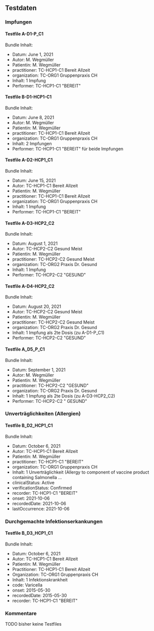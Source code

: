 ## Testdaten

### Impfungen

#### Testfile A-D1-P_C1

Bundle Inhalt:
- Datum: June 1, 2021
- Autor: M. Wegmüller
- Patientin: M. Wegmüller
- practitioner: TC-HCP1-C1 Bereit Allzeit
- organization: TC-ORG1 Gruppenpraxis CH
- Inhalt: 1 Impfung
- Performer: TC-HCP1-C1 "BEREIT"

#### Testfile B-D1-HCP1-C1

Bundle Inhalt:
- Datum: June 8, 2021
- Autor: M. Wegmüller
- Patientin: M. Wegmüller
- practitioner: TC-HCP1-C1 Bereit Allzeit
- organization: TC-ORG1 Gruppenpraxis CH
- Inhalt: 2 Impfungen
- Performer: TC-HCP1-C1 "BEREIT" für beide Impfungen

#### Testfile A-D2-HCP1_C1

Bundle Inhalt:
- Datum: June 15, 2021
- Autor: TC-HCP1-C1 Bereit Allzeit
- Patientin: M. Wegmüller
- practitioner: TC-HCP1-C1 Bereit Allzeit
- organization: TC-ORG1 Gruppenpraxis CH
- Inhalt: 1 Impfung
- Performer: TC-HCP1-C1 "BEREIT"

#### Testfile A-D3-HCP2_C2

Bundle Inhalt:
- Datum: August 1, 2021
- Autor: TC-HCP2-C2 Gesund Meist
- Patientin: M. Wegmüller
- practitioner: TC-HCP2-C2 Gesund Meist
- organization: TC-ORG2 Praxis Dr. Gesund
- Inhalt: 1 Impfung
- Performer: TC-HCP2-C2 "GESUND"

#### Testfile A-D4-HCP2_C2

Bundle Inhalt:
- Datum: August 20, 2021
- Autor: TC-HCP2-C2 Gesund Meist
- Patientin: M. Wegmüller
- practitioner: TC-HCP2-C2 Gesund Meist
- organization: TC-ORG2 Praxis Dr. Gesund
- Inhalt: 1 Impfung als 2te Dosis (zu A-D1-P_C1)
- Performer: TC-HCP2-C2 "GESUND"

#### Testfile A_D5_P_C1

Bundle Inhalt:
- Datum: September 1, 2021
- Autor: M. Wegmüller
- Patientin: M. Wegmüller
- practitioner: TC-HCP2-C2 "GESUND"
- organization: TC-ORG2 Praxis Dr. Gesund
- Inhalt: 1 Impfung als 2te Dosis (zu A-D3-HCP2_C2)
- Performer: TC-HCP2-C2 " GESUND"


### Unverträglichkeiten (Allergien)

#### Testfile B_D2_HCP1_C1

Bundle Inhalt:
- Datum: October 6, 2021
- Autor: TC-HCP1-C1 Bereit Allzeit
- Patientin: M. Wegmüller
- practitioner: TC-HCP1-C1 "BEREIT"
- organization: TC-ORG1 Gruppenpraxis CH
- Inhalt: 1 Unverträglichkeit (Allergy to component of vaccine product containing Salmonella ...
- clinicalStatus: Active
- verificationStatus: Confirmed
- recorder: TC-HCP1-C1 "BEREIT"
- onset: 2021-10-06
- recordedDate: 2021-10-06
- lastOccurrence: 2021-10-06


### Durchgemachte Infektionserkankungen

#### Testfile B_D3_HCP1_C1

Bundle Inhalt:
- Datum: October 6, 2021
- Autor: TC-HCP1-C1 Bereit Allzeit
- Patientin: M. Wegmüller
- Practitioner: TC-HCP1-C1 Bereit Allzeit
- Organization: TC-ORG1 Gruppenpraxis CH
- Inhalt: 1 Infektionskrankheit
- code: Varicella
- onset: 2015-05-30
- recordedDate: 2015-05-30
- recorder: TC-HCP1-C1 "BEREIT"

### Kommentare

TODO bisher keine Testfiles
